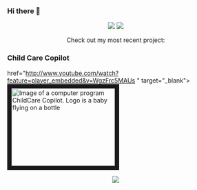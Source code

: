 ### Hi there 👋

<p align="center">
<!-- <a target="_blank" href="https://thomasgeorgethomas.com/"><img src="https://img.shields.io/badge/-WEB-FF4088?style=for-the-badge&logo=Hugo&logoColor=white"></img></a> -->
<a target="_blank" href="https://www.linkedin.com/in/kat-munson"><img src="https://img.shields.io/badge/-LinkedIn-0077B5?style=for-the-badge&logo=Linkedin&logoColor=white"></img></a>
<a target="_blank" href="mailto:kmunson13@gmail.com"><img src="https://img.shields.io/badge/-Gmail-D14836?style=for-the-badge&logo=Gmail&logoColor=white"></img></a>
</p>

<p align="center">
Check out my most recent project:

### Child Care Copilot
</p>

<a>href="http://www.youtube.com/watch?feature=player_embedded&v=WgzFrc5MAUs
" target="_blank"><img src="http://img.youtube.com/vi/WgzFrc5MAUs/0.jpg" 
alt="Image of a computer program ChildCare Copilot. Logo is a baby flying on a bottle" width="240" height="180" border="10" /></a>


<p align="center">
  <a href="https://skillicons.dev">
    <img src="https://skillicons.dev/icons?i=git,docker,azure,bash,bootstrap,css,d3,express,flask,firebase,html,java,js,linux,mongodb,netlify, nodejs,postgres,postman,powershell,py,react,selenium,vscode,webpack&perline=10" />
  </a>
</p>

<!--
**thekatsmeowkode/thekatsmeowkode** is a ✨ _special_ ✨ repository because its `README.md` (this file) appears on your GitHub profile.

Here are some ideas to get you started:

- 🔭 I’m currently working on ...
- 🌱 I’m currently learning ...
- 👯 I’m looking to collaborate on ...
- 🤔 I’m looking for help with ...
- 💬 Ask me about ...
- 📫 How to reach me: ...
- 😄 Pronouns: ...
- ⚡ Fun fact: ...
-->

<!--START_SECTION:badges-->
<!--END_SECTION:badges-->
